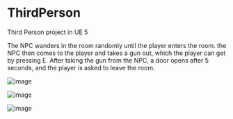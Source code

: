 # ThirdPerson
 Third Person project in UE 5

The NPC wanders in the room randomly until the player enters the room. the NPC then comes to the player and takes a gun out, which the player can get by pressing E. After taking the gun from the NPC, a door opens after 5 seconds, and the player is asked to leave the room.


![image](https://github.com/user-attachments/assets/cc27814c-1d73-4116-b760-41dbdd471658)

![image](https://github.com/user-attachments/assets/a428309c-7b78-4b69-8b8c-e73f3a30085d)

![image](https://github.com/user-attachments/assets/f9f5d128-4f03-400a-b9be-2bd700fa263e)
